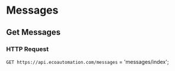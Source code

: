 # Messages
## Get Messages
### HTTP Request

`GET https://api.ecoautomation.com/messages`
= 'messages/index';


